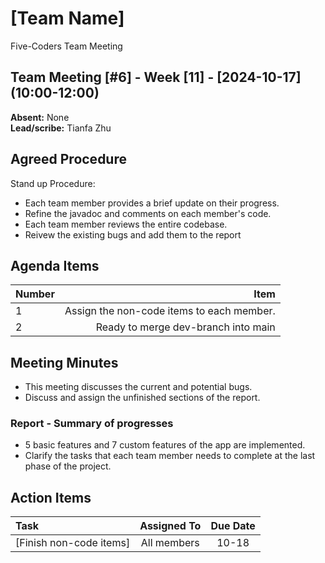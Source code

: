 # [Team Name]
Five-Coders Team Meeting

## Team Meeting [#6] - Week [11] - [2024-10-17] (10:00-12:00)
**Absent:** None
<br>
**Lead/scribe:** Tianfa Zhu

## Agreed Procedure
Stand up Procedure:
- Each team member provides a brief update on their progress.
- Refine the javadoc and comments on each member's code.
- Each team member reviews the entire codebase.
- Reivew the existing bugs and add them to the report

## Agenda Items
| Number |                   Item                     |
|:-------|-------------------------------------------:|
| 1      |Assign the non-code items to each member.   |
| 2      |Ready to merge dev-branch into main     |

## Meeting Minutes
- This meeting discusses the current and potential bugs.
- Discuss and assign the unfinished sections of the report.

### Report - Summary of progresses
- 5 basic features and 7 custom features of the app are implemented.
- Clarify the tasks that each team member needs to complete at the last phase of the project.

## Action Items
| Task                  | Assigned To |  Due Date  |
|:----------------------|:-----------:|:----------:|
|[Finish non-code items]| All members |   10-18    | 

